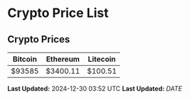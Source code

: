 # Crypto Price List

## Crypto Prices
| Bitcoin | Ethereum | Litecoin |
| ------- | -------- | -------- |
| $93585 | $3400.11 | $100.51 |
**Last Updated:** 2024-12-30 03:52 UTC
**Last Updated:** $DATE$
